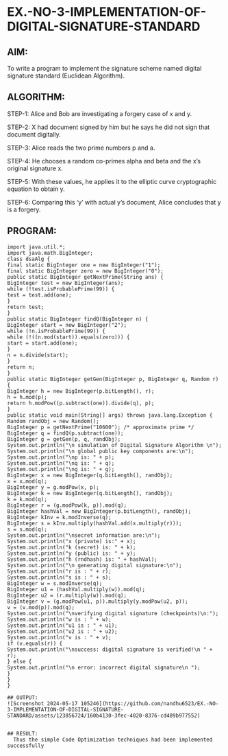 # EX.-NO-3-IMPLEMENTATION-OF-DIGITAL-SIGNATURE-STANDARD

## AIM:
To write a program to implement the signature scheme named digital signature
standard (Euclidean Algorithm).

## ALGORITHM:

  STEP-1: Alice and Bob are investigating a forgery case of x and y.
  
  STEP-2: X had document signed by him but he says he did not sign that document digitally.
  
  STEP-3: Alice reads the two prime numbers p and a.
  
  STEP-4: He chooses a random co-primes alpha and beta and the x’s original signature x.
  
  STEP-5: With these values, he applies it to the elliptic curve cryptographic equation to obtain y.
  
  STEP-6: Comparing this ‘y’ with actual y’s document, Alice concludes that y is a forgery.

## PROGRAM:
```
import java.util.*;
import java.math.BigInteger;
class dsaAlg {
final static BigInteger one = new BigInteger("1");
final static BigInteger zero = new BigInteger("0");
public static BigInteger getNextPrime(String ans) {
BigInteger test = new BigInteger(ans);
while (!test.isProbablePrime(99)) {
test = test.add(one);
}
return test;
}
public static BigInteger findQ(BigInteger n) {
BigInteger start = new BigInteger("2");
while (!n.isProbablePrime(99)) {
while (!((n.mod(start)).equals(zero))) {
start = start.add(one);
}
n = n.divide(start);
}
return n;
}
public static BigInteger getGen(BigInteger p, BigInteger q, Random r) {
BigInteger h = new BigInteger(p.bitLength(), r);
h = h.mod(p);
return h.modPow((p.subtract(one)).divide(q), p);
}
public static void main(String[] args) throws java.lang.Exception {
Random randObj = new Random();
BigInteger p = getNextPrime("10600"); /* approximate prime */
BigInteger q = findQ(p.subtract(one));
BigInteger g = getGen(p, q, randObj);
System.out.println("\n simulation of Digital Signature Algorithm \n");
System.out.println("\n global public key components are:\n");
System.out.println("\np is: " + p);
System.out.println("\nq is: " + q);
System.out.println("\ng is: " + g);
BigInteger x = new BigInteger(q.bitLength(), randObj);
x = x.mod(q);
BigInteger y = g.modPow(x, p);
BigInteger k = new BigInteger(q.bitLength(), randObj);
k = k.mod(q);
BigInteger r = (g.modPow(k, p)).mod(q);
BigInteger hashVal = new BigInteger(p.bitLength(), randObj);
BigInteger kInv = k.modInverse(q);
BigInteger s = kInv.multiply(hashVal.add(x.multiply(r)));
s = s.mod(q);
System.out.println("\nsecret information are:\n");
System.out.println("x (private) is:" + x);
System.out.println("k (secret) is: " + k);
System.out.println("y (public) is: " + y);
System.out.println("h (rndhash) is: " + hashVal);
System.out.println("\n generating digital signature:\n");
System.out.println("r is : " + r);
System.out.println("s is : " + s);
BigInteger w = s.modInverse(q);
BigInteger u1 = (hashVal.multiply(w)).mod(q);
BigInteger u2 = (r.multiply(w)).mod(q);
BigInteger v = (g.modPow(u1, p)).multiply(y.modPow(u2, p));
v = (v.mod(p)).mod(q);
System.out.println("\nverifying digital signature (checkpoints)\n:");
System.out.println("w is : " + w);
System.out.println("u1 is : " + u1);
System.out.println("u2 is : " + u2);
System.out.println("v is : " + v);
if (v.equals(r)) {
System.out.println("\nsuccess: digital signature is verified!\n " + r);
} else {
System.out.println("\n error: incorrect digital signature\n ");
}
}
}

## OUTPUT:
![Screenshot 2024-05-17 105246](https://github.com/nandhu6523/EX.-NO-3-IMPLEMENTATION-OF-DIGITAL-SIGNATURE-STANDARD/assets/123856724/160b4130-3fec-4020-8376-cd489b977552)


## RESULT:
  Thus the simple Code Optimization techniques had been implemented successfully
